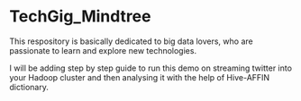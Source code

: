 # TechGig_Mindtree

This respository is basically dedicated to big data lovers, who are passionate to learn and explore new technologies.

I will be adding step by step guide to run this demo on streaming twitter into your Hadoop cluster and then analysing it with 
the help of Hive-AFFIN dictionary.

